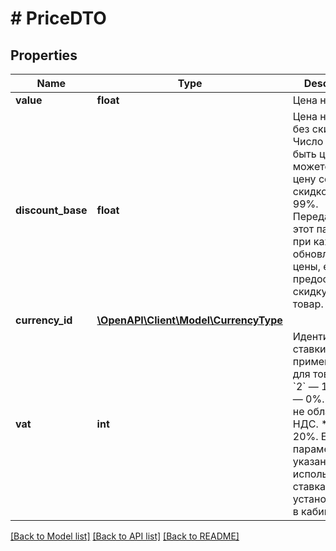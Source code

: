 # # PriceDTO

## Properties

Name | Type | Description | Notes
------------ | ------------- | ------------- | -------------
**value** | **float** | Цена на товар. | [optional]
**discount_base** | **float** | Цена на товар без скидки.  Число должно быть целым. Вы можете указать цену со скидкой от 5 до 99%.  Передавайте этот параметр при каждом обновлении цены, если предоставляете скидку на товар. | [optional]
**currency_id** | [**\OpenAPI\Client\Model\CurrencyType**](CurrencyType.md) |  | [optional]
**vat** | **int** | Идентификатор ставки НДС, применяемой для товара:  * &#x60;2&#x60; — 10%. * &#x60;5&#x60; — 0%. * &#x60;6&#x60; — не облагается НДС. * &#x60;7&#x60; — 20%.  Если параметр не указан, используется ставка НДС, установленная в кабинете. | [optional]

[[Back to Model list]](../../README.md#models) [[Back to API list]](../../README.md#endpoints) [[Back to README]](../../README.md)
